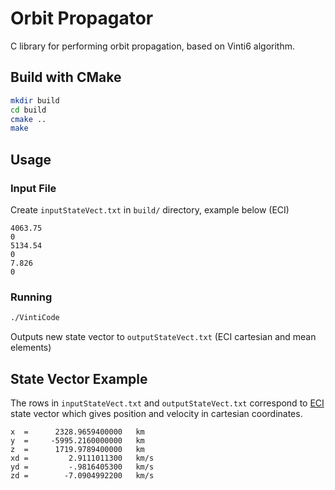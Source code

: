 # Orbit Propagator

C library for performing orbit propagation, based on Vinti6 algorithm.

## Build with CMake

```bash
mkdir build
cd build
cmake ..
make
```

## Usage

### Input File

Create `inputStateVect.txt` in `build/` directory, example below (ECI)

```
4063.75
0
5134.54
0
7.826
0
```

### Running

```bash
./VintiCode
```

Outputs new state vector to `outputStateVect.txt` (ECI cartesian and mean elements)

## State Vector Example

The rows in `inputStateVect.txt` and `outputStateVect.txt` correspond to [ECI](https://en.wikipedia.org/wiki/Earth-centered_inertial) state vector which gives position and velocity in cartesian coordinates.
```
x  =      2328.9659400000   km
y  =     -5995.2160000000   km
z  =      1719.9789400000   km
xd =         2.9111011300   km/s
yd =         -.9816405300   km/s
zd =        -7.0904992200   km/s
```
